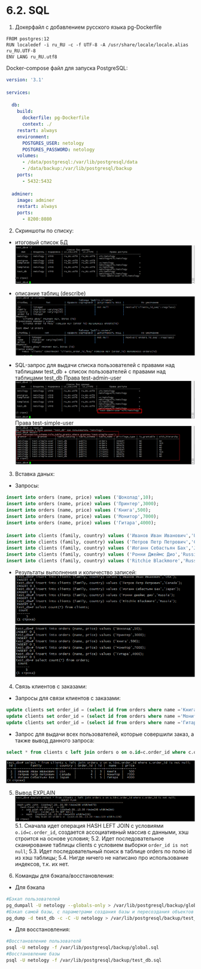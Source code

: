 # 6.2. SQL

1. Докерфайл с добавлением русского языка pg-Dockerfile

```docker
FROM postgres:12
RUN localedef -i ru_RU -c -f UTF-8 -A /usr/share/locale/locale.alias ru_RU.UTF-8
ENV LANG ru_RU.utf8
```
  
  Docker-compose файл для запуска PostgreSQL:

```yaml
version: '3.1'

services:

  db:
    build:
      dockerfile: pg-Dockerfile
      context: ./
    restart: always
    environment:
      POSTGRES_USER: netology
      POSTGRES_PASSWORD: netology
    volumes:
      - /data/postgresql:/var/lib/postgresql/data
      - /data/backup:/var/lib/postgresql/backup
    ports:
      - 5432:5432

  adminer:
    image: adminer
    restart: always
    ports:
      - 8200:8080
```

2. Скриншоты по списку:
- итоговый список БД
![Alt text](/6.2/6.2_db_list.png)

- описание таблиц (describe)
![Alt text](/6.2/6.2_tables_describe.png)

- SQL-запрос для выдачи списка пользователей с правами над таблицами test_db + список пользователей с правами над таблицами test_db
Права test-admin-user
![Alt text](/6.2/6.2_grant_test_admin_user.png)
Права test-simple-user
![Alt text](/6.2/6.2_grant_test_simple_user.png)

3. Вставка даных:
- Запросы:
```sql
insert into orders (name, price) values ('Шоколад',10);
insert into orders (name, price) values ('Принтер',3000);
insert into orders (name, price) values ('Книга',500);
insert into orders (name, price) values ('Монитор',7000);
insert into orders (name, price) values ('Гитара',4000);

insert into clients (family, country) values ('Иванов Иван Иванович','USA');
insert into clients (family, country) values ('Петров Петр Петрович','Canada');
insert into clients (family, country) values ('Иоганн Себастьян Бах','Japan');
insert into clients (family, country) values ('Ронни Джеймс Дио','Russia');
insert into clients (family, country) values ('Ritchie Blackmore','Russia');
```

- Результаты выполнения и количество записей:
![Alt text](/6.2/6.2.3_clients.png)
![Alt text](/6.2/6.2.3_orders.png)

4. Связь клиентов с заказами:
- Запросы для связи клиентов с заказами:

```sql
update clients set order_id = (select id from orders where name ='Книга') where family='Иванов Иван Иванович';
update clients set order_id = (select id from orders where name ='Монитор') where family='Петров Петр Петрович';
update clients set order_id = (select id from orders where name ='Гитара') where family='Иоганн Себастьян Бах';
```

- Запрос для выдачи всех пользователей, которые совершили заказ, а также вывод данного запроса:
```sql
select * from clients c left join orders o on o.id=c.order_id where c.order_id is not null;
```
![Alt text](/6.2/6.4.4_query.png)

5. Вывод EXPLAIN
![Alt text](/6.2/6.4.5_explain.png)
5.1. Сначала идет операция HASH LEFT JOIN с условиями `o.id=c.order_id`, создается ассоциативный массив с данными, хэш строится на основе условия;
5.2. Идет последовательное сканирование таблицы clients с условием выборки `order_id is not null`;
5.3. Идет последовательный поиск в таблице orders по полю id из хэш таблицы;
5.4. Нигде ничего не написано про использование индексов, т.к. их нет.

6. Команды для бэкапа/восстановления:
- Для бэкапа

```bash
#Бэкап пользователей
pg_dumpall -U netology --globals-only > /var/lib/postgresql/backup/global.sql
#Бэкап самой базы, с параметрами создания базы и пересоздания объектов внутри
pg_dump -d test_db -c -C -U netology > /var/lib/postgresql/backup/test_db.sql
```

- Для восстановления:
```bash
#Восстановление пользователй
psql -U netology -f /var/lib/postgresql/backup/global.sql
#Восстановление базы
psql -U netology -f /var/lib/postgresql/backup/test_db.sql
```
